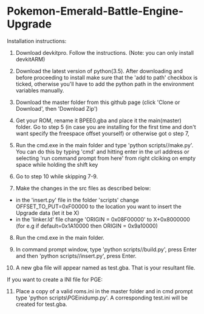 # Pokemon-Emerald-Battle-Engine-Upgrade

Installation instructions:

1. Download devkitpro. Follow the instructions.
  (Note: you can only install devkitARM)

2. Download the latest version of python(3.5).
  After downloading and before proceeding to install make sure that the 'add to path' checkbox is ticked, otherwise you'll have to add the python path in the environment variables manually.

3. Download the master folder from this github page
  (click 'Clone or Download', then 'Download Zip')

4. Get your ROM, rename it BPEE0.gba and place it the main(master) folder.
  Go to step 5 (in case you are installing for the first time and don't want specify the freespace offset yourself) or otherwise got o step 7,

5. Run the cmd.exe in the main folder and type 'python scripts//make.py'.
  You can do this by typing 'cmd' and hitting enter in the url address or selecting 'run command prompt from here' from right clciking on empty space while holding the shift key

6. Go to step 10 while skipping 7-9. 
  
7. Make the changes in the src files as described below:
  * in the 'insert.py' file in the folder 'scripts' change OFFSET_TO_PUT=0xF00000 to the location you want to insert the Upgrade data (let it be X)
  * in the 'linker.ld' file change 'ORIGIN = 0x08F00000' to X+0x8000000 (for e.g if default=0x1A10000 then ORIGIN = 0x9a10000)

8. Run the cmd.exe in the main folder.

9. In command prompt window, type 'python scripts//build.py', press Enter and then 'python scripts//insert.py', press Enter.

10. A new gba file will appear named as test.gba.
  That is your resultant file.

If you want to create a INI file for PGE:

11. Place a copy of a valid roms.ini in the master folder and in cmd prompt type 'python scripts\PGEinidump.py'.
  A corresponding test.ini will be created for test.gba.

